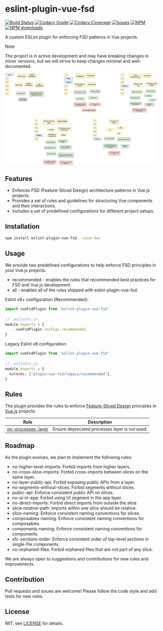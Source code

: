 # eslint-plugin-vue-fsd

[![Build Status](https://img.shields.io/github/actions/workflow/status/andrewmolyuk/eslint-plugin-vue-fsd/release.yml)](https://github.com/andrewmolyuk/eslint-plugin-vue-fsd/actions/workflows/release.yml)
[![Codacy Grade](https://app.codacy.com/project/badge/Grade/63a6f5a8e05845f4bc8bf828143ec631)](https://app.codacy.com/gh/andrewmolyuk/eslint-plugin-vue-fsd/dashboard?utm_source=gh&utm_medium=referral&utm_content=&utm_campaign=Badge_grade)
[![Codacy Coverage](https://app.codacy.com/project/badge/Coverage/63a6f5a8e05845f4bc8bf828143ec631)](https://app.codacy.com/gh/andrewmolyuk/eslint-plugin-vue-fsd/dashboard?utm_source=gh&utm_medium=referral&utm_content=&utm_campaign=Badge_coverage)
[![Issues](https://img.shields.io/github/issues/andrewmolyuk/eslint-plugin-vue-fsd)](https://github.com/andrewmolyuk/eslint-plugin-vue-fsd/issues)
[![NPM](https://img.shields.io/npm/v/eslint-plugin-vue-fsd.svg?style=flat)](https://www.npmjs.com/package/eslint-plugin-vue-fsd)
[![NPM downloads](https://img.shields.io/npm/dw/eslint-plugin-vue-fsd.svg?style=flat)](https://www.npmjs.com/package/eslint-plugin-vue-fsd)

A custom ESLint plugin for enforcing FSD patterns in Vue projects.

> [!NOTE]
> The project is in active development and may have breaking changes in minor versions, but we will strive to keep changes minimal and well-documented.

![FSD Pattern](docs/assets/fsd.png)

## Features

- Enforces FSD (Feature-Sliced Design) architecture patterns in Vue.js projects.
- Provides a set of rules and guidelines for structuring Vue components and their interactions.
- Includes a set of predefined configurations for different project setups.

## Installation

```bash
npm install eslint-plugin-vue-fsd --save-dev
```

## Usage

We provide two predefined configurations to help enforce FSD principles in your Vue.js projects.

- recommended - enables the rules that recommended best practices for FSD and Vue.js development.
- all - enables all of the rules shipped with eslint-plugin-vue-fsd.

Eslint v9+ configuration (Recommended):

```javascript
import vueFsdPlugin from 'eslint-plugin-vue-fsd'

// .eslintrc.js
module.exports = {
  ...vueFsdPlugin.configs.recommended,
}
```

Legacy Eslint v8 configuration:

```javascript
import vueFsdPlugin from 'eslint-plugin-vue-fsd'

// .eslintrc.js
module.exports = {
  extends: ['plugin:vue-fsd/legacy/recommended'],
}
```

## Rules

The plugin provides the rules to enforce [Feature-Sliced Design](https://feature-sliced.design/) principles in [Vue.js](https://vuejs.org/) projects.

| Rule                                                     | Description                                    |
| -------------------------------------------------------- | ---------------------------------------------- |
| [no-processes-layer](./docs/rules/no-processes-layer.md) | Ensure deprecated processes layer is not used. |

## Roadmap

As the plugin evolves, we plan to implement the following rules:

- no-higher-level-imports: Forbid imports from higher layers.
- no-cross-slice-imports: Forbid cross-imports between slices on the same layer.
- no-layer-public-api: Forbid exposing public APIs from a layer.
- no-segments-without-slices: Forbid segments without slices.
- public-api: Enforce consistent public API on slices.
- no-ui-in-app: Forbid using UI segment in the app layer.
- no-direct-imports: Forbid direct imports from outside the slice.
- slice-relative-path: Imports within one slice should be relative.
- slice-naming: Enforce consistent naming conventions for slices.
- composables-naming: Enforce consistent naming conventions for composables.
- components-naming: Enforce consistent naming conventions for components.
- sfc-sections-order: Enforce consistent order of top-level sections in single-file components.
- no-orphaned-files: Forbid orphaned files that are not part of any slice.

We are always open to suggestions and contributions for new rules and improvements.

## Contribution

Pull requests and issues are welcome! Please follow the code style and add tests for new rules.

## License

MIT, see [LICENSE](./LICENSE) for details.
